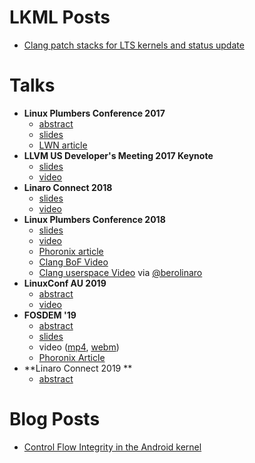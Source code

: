 # LKML Posts
- [Clang patch stacks for LTS kernels and status update](https://lkml.org/lkml/2017/11/22/943)

# Talks
- **Linux Plumbers Conference 2017**
  - [abstract](https://blog.linuxplumbersconf.org/2017/ocw/proposals/4799)
  - [slides](https://blog.linuxplumbersconf.org/2017/ocw//system/presentations/4799/original/LPC%202017-%20Clang%20built%20kernels.pdf)
  - [LWN article](https://lwn.net/Articles/734071/)
- **LLVM US Developer's Meeting 2017 Keynote**
  - [slides](https://llvm.org/devmtg/2017-10/slides/Hines-CompilingAndroidKeynote.pdf)
  - [video](https://www.youtube.com/watch?v=6l4DtR5exwo)
- **Linaro Connect 2018**
  - [slides](https://s3.amazonaws.com/connect.linaro.org/yvr18/presentations/yvr18-505.pdf)
  - [video](https://youtu.be/eLN5SB_p6vI)
- **Linux Plumbers Conference 2018**
  - [slides](https://docs.google.com/presentation/d/1vJrsJ7fRSi6uidJWVSI2bg8aR19gXeshLgD0tcXfMqg/edit?usp=sharing)
  - [video](https://www.youtube.com/watch?v=SSWUrWqnSz0)
  - [Phoronix article](https://www.phoronix.com/scan.php?page=news_item&px=Clang-Kernel-2018)
  - [Clang BoF Video](https://www.youtube.com/watch?v=-_wFcgBp0Y8&index=3&list=PLVsQ_xZBEyN2tq96cAph0Dcy6gJVq_Wqw&t=10455s)
  - [Clang userspace Video](https://www.youtube.com/watch?v=-_wFcgBp0Y8&index=3&list=PLVsQ_xZBEyN2tq96cAph0Dcy6gJVq_Wqw&t=12294s) via [@berolinaro](https://github.com/berolinaro)
- **LinuxConf AU 2019**
  - [abstract](https://linux.conf.au/schedule/presentation/210/)
  - [video](https://www.youtube.com/watch?v=6d6NGrSHyRE)
- **FOSDEM '19**
  - [abstract](https://fosdem.org/2019/schedule/event/llvm_kernel/)
  - [slides](https://fosdem.org/2019/schedule/event/llvm_kernel/attachments/slides/3330/export/events/attachments/llvm_kernel/slides/3330/clang_linux_fosdem_19.pdf)
  - video ([mp4](https://video.fosdem.org/2019/K.4.201/llvm_kernel.mp4), [webm](https://ftp.heanet.ie/mirrors/fosdem-video/2019/K.4.201/llvm_kernel.webm))
  - [Phoronix Article](https://www.phoronix.com/scan.php?page=news_item&px=Google-2019-Clang-Kernel)
- **Linaro Connect 2019 **
  - [abstract](https://bkk19.sched.com/event/L2H5/bkk19-112-building-the-linux-kernel-with-clang)

# Blog Posts
- [Control Flow Integrity in the Android kernel](https://android-developers.googleblog.com/2018/10/control-flow-integrity-in-android-kernel.html)